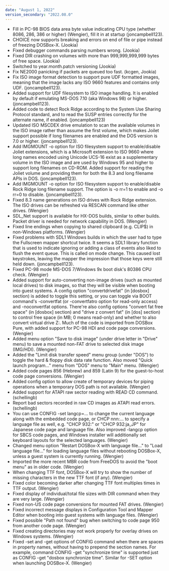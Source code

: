 ```yaml
---
date: "August 1, 2022"
version_secondary: "2022.08.0"
---
```


*   Fill in PC-98 BIOS data area byte value indicating
    CPU type (whether 8086, 286, 386 or higher)
    (Wengier), fill it in at startup (joncampbell123).
*   CHOICE now supports breaking and errors on end of
    file or pipe instead of freezing DOSBox-X. (Jookia)
*   Fixed debugger commands parsing numbers wrong. (Jookia)
*   Fixed DIR crashing on volumes with more than
    999,999,999,999 bytes of free space. (Jookia)
*   Switched to year.month.patch versioning (Jookia)
*   Fix NE2000 panicking if packets are queued too fast.
    (kcgen, Jookia)
*   Fix ISO image format detection to support pure
    UDF formatted images, meaning that the image
    lacks any ISO 9660 features and contains only
    UDF. (joncampbell123).
*   Added support for UDF filesystem to ISO image
    handling. It is enabled by default if emulating
    MS-DOS 7.10 (aka Windows 98) or higher.
    (joncampbell123).
*   Added code to detect Rock Ridge according to the
    System Use Sharing Protocol standard, and to
    read the SUSP entries correctly for the alternate
    name, if enabled. (joncampbell123)
*   Updated ISO MSCDEX drive emulation to scan the
    available volumes in the ISO image rather than
    assume the first volume, which makes Joilet
    support possible if long filenames are enabled
    and the DOS version is 7.0 or higher. (joncampbell123).
*   Add IMGMOUNT -o option for ISO filesystem support
    to enable/disable Joliet extensions, which is a
    Microsoft extension to ISO 9660 where long names
    encoded using Unicode UCS-16 exist as a supplementary
    volume in the ISO image and are used by Windows 95
    and higher to support long filenames on CD-ROM.
    Added support for reading the Joliet volume and
    providing them for both the 8.3 and long filename
    APIs in DOS. (joncampbell123).
*   Add IMGMOUNT -o option for ISO filesystem support
    to enable/disable Rock Ridge long filename support.
    The option is -o rr=1 to enable and -o rr=0 to
    disable. (joncampbell123).
*   Fixed 8.3 name generations on ISO drives with Rock
    Ridge extension. The ISO drives can be refreshed
    via RESCAN command like other drives. (Wengier)
*   SDL_Net support is available for HX-DOS builds,
    similar to other builds. Packet driver is needed
    for network capability in DOS. (Wengier)
*   Fixed line endings when copying to shared clipboard
    (e.g. CLIP$) in non-Windows platforms. (Wengier)
*   Fixed problems with SDL1 Windows builds in which
    the user had to type the Fullscreen mapper shortcut
    twice. It seems a SDL1 library function that is
    used to indicate ignoring or adding a class of
    events also liked to flush the event queue. This
    is called on mode change. This caused lost
    keystrokes, leaving the mapper the impression that
    those keys were still held down. (joncampbell123).
*   Fixed PC-98 mode MS-DOS 7/Windows 9x boot disk's
    80386 CPU check. (Wengier)
*   Added support for auto-converting non-image drives
    (such as mounted local drives) to disk images, so
     that they will be visible when booting into guest
    systems. A config option "convertdrivefat" (in
    [dosbox] section) is added to toggle this setting,
    or you can toggle via BOOT command's -convertfat
    (or -convertfatro option for read-only access) and
    -noconvertfat options. There're also config options
    "convert fat free space" (in [dosbox] section) and
    "drive z convert fat" (in [dos] section) to control
    free space (in MB; 0 means read-only) and whether
    to also convert virtual drive Z:. Much of the code
    is imported from DOSBox Pure, with added support
    for PC-98 HDI and code page conversions. (Wengier)
*   Added menu option "Save to disk image" (under drive
    letter in "Drive" menu) to save a mounted non-FAT
    drive to selected disk image (IMG/HDI). (Wengier)
*   Added the "Limit disk transfer speed" menu group
    (under "DOS") to toggle the hard & floppy disk data
    rate function. Also moved "Quick launch program..."
    menu from "DOS" menu to "Main" menu. (Wengier)
*   Added code pages 856 (Hebrew) and 859 (Latin 9) for
    the guest-to-host code page conversions. (Wengier)
*   Added config option to allow create of temporary
    devices for piping operations when a temporary DOS
    path is not available. (Wengier)
*   Added support for ATAPI raw sector reading with
    READ CD command. (schellingb)
*   Report bad sectors recorded in raw CD images as
    ATAPI read errors. (schellingb)
*   You can use CONFIG -set langcp=... to change the
    current language along with the embedded code page,
    or CHCP nnn:... to specify a language file as well,
    e.g. "CHCP 932:" or "CHCP 932:ja_JP" for Japanese
    code page and language file. Also improved -langcp
    option for SBCS code pages, and Windows installer
    will additionally set keyboard layouts for the
    selected languages. (Wengier)
*   Changed menu option "Restart DOSBox-X with language
    file..." to "Load language file..." for loading
    language files without rebooting DOSBox-X, unless
    a guest system is currently running. (Wengier)
*   Imported the more recent MBR code from FreeDOS to
    avoid the "boot menu" as in older code. (Wengier)
*   When changing TTF font, DOSBox-X will try to show
    the number of missing characters in the new TTF
    font (if any). (Wengier)
*   Fixed color becoming darker after changing TTF font
    multiples times in TTF output. (Wengier)
*   Fixed display of individual/total file sizes with
    DIR command when they are very large. (Wengier)
*   Fixed non-US code page conversions for mounted FAT
    drives. (Wengier)
*   Fixed incorrect message displays in Configuration
    Tool and Mapper Editor when booting into guest
    systems with language files. (Wengier)
*   Fixed possible "Path not found" bug when switching
    to code page 950 from another code page. (Wengier)
*   Fixed creating directories may not work properly
    for overlay drives on Windows systems. (Wengier)
*   Fixed -set and -get options of CONFIG command when
    there are spaces in property names, without having
    to prepend the section names. For example, command
    CONFIG -get "synchronize time" is supported just
    as CONFIG -get "dosbox synchronize time". Similar
    for -SET option when launching DOSBox-X. (Wengier)